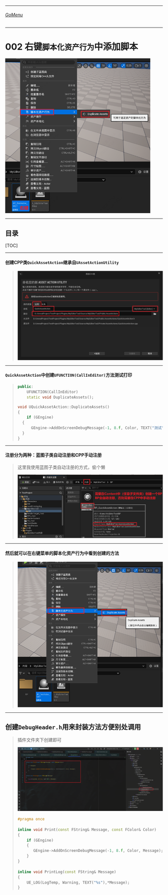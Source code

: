 ___________________________________________________________________________________________
###### [GoMenu](../UE_EditorMenu.md)
___________________________________________________________________________________________
# 002 右键`脚本化资产行为`中添加脚本

<img src="./Image/UE_Editor_Learn_002/image-20250424150608522.png" alt="image-20250424150608522" style="zoom: 67%;" />

___________________________________________________________________________________________


## 目录

[TOC]

_____

#### 创建CPP类`QuickAssetAction`继承自`UAssetActionUtility`

> ![image-20250424152424697](./Image/UE_Editor_Learn_002/image-20250424152424697.png)

_____

#### `QuickAssetAction`中创建`UFUNCTION(CallInEditor)`方法测试打印

> ```CPP
> public:
>     UFUNCTION(CallInEditor)
>     static void DuplicateAssets();
> ```
>
> ```cpp
> void UQuickAssetAction::DuplicateAssets()
> {
>     if (GEngine)
> 	{
> 		GEngine->AddOnScreenDebugMessage(-1, 8.f, Color, TEXT("测试"));
> 	}
> }
> ```

_____

#### 注册分为两种：蓝图子类自动注册和CPP手动注册

> 这里我使用蓝图子类自动注册的方式，偷个懒
>
> ![image-20250424152959143](./Image/UE_Editor_Learn_002/image-20250424152959143.png)

_____

#### 然后就可以在右键菜单的脚本化资产行为中看到创建的方法

> ![image-20250424153136345](./Image/UE_Editor_Learn_002/image-20250424153136345.png)

_____

## 创建`DebugHeader.h`用来封装方法方便别处调用

> 插件文件夹下创建即可
>
> ![image-20250424153340915](./Image/UE_Editor_Learn_002/image-20250424153340915.png)
>
> ```CPP
> #pragma once
> 
> inline void Print(const FString& Message, const FColor& Color)
> {
>     if (GEngine)
>     {
>        GEngine->AddOnScreenDebugMessage(-1, 8.f, Color, Message);
>     }
> }
> 
> inline void PrintLog(const FString& Message)
> {
>     UE_LOG(LogTemp, Warning, TEXT("%s"),*Message);
> }
> ```
